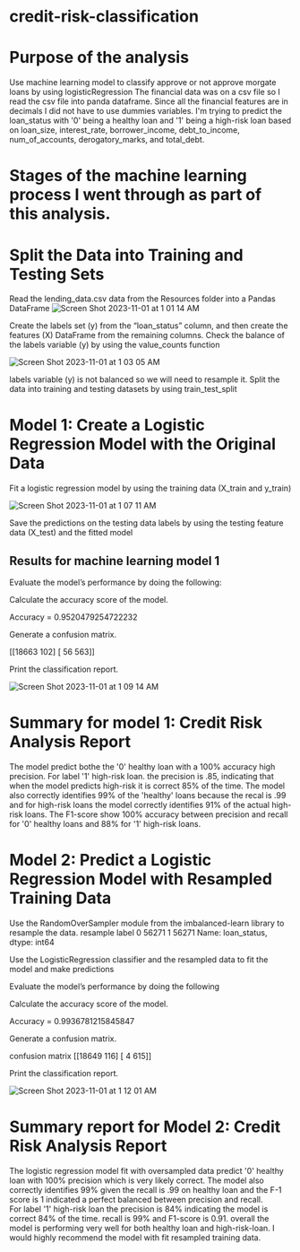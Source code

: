 # credit-risk-classification
# Purpose of the analysis
Use machine learning model to classify approve or not approve morgate loans by using logisticRegression
The financial data was on a csv file so I read the csv file into panda dataframe.  Since all the financial features are in decimals I did not have to use dummies variables.
I'm trying to predict the loan_status with '0' being a healthy loan and '1' being a high-risk loan based on loan_size, interest_rate,	borrower_income,	debt_to_income,	num_of_accounts,	derogatory_marks,	and total_debt.

# Stages of the machine learning process I went through as part of this analysis.
# Split the Data into Training and Testing Sets
Read the lending_data.csv data from the Resources folder into a Pandas DataFrame
![Screen Shot 2023-11-01 at 1 01 14 AM](https://github.com/leedthanh/credit-risk-classification/assets/135544908/63d631f6-fb49-46de-98dc-b2dd844b9a11)

Create the labels set (y) from the “loan_status” column, and then create the features (X) DataFrame from the remaining columns.
Check the balance of the labels variable (y) by using the value_counts function

![Screen Shot 2023-11-01 at 1 03 05 AM](https://github.com/leedthanh/credit-risk-classification/assets/135544908/996c81b8-9fa6-4b42-b471-55679b34ca83)

labels variable (y) is not balanced so we will need to resample it.
Split the data into training and testing datasets by using train_test_split

# Model 1: Create a Logistic Regression Model with the Original Data
Fit a logistic regression model by using the training data (X_train and y_train)

![Screen Shot 2023-11-01 at 1 07 11 AM](https://github.com/leedthanh/credit-risk-classification/assets/135544908/e72d7f72-e13f-4eee-8e72-dba96e921eb2)

Save the predictions on the testing data labels by using the testing feature data (X_test) and the fitted model

## Results for machine learning model 1
Evaluate the model’s performance by doing the following:

Calculate the accuracy score of the model.

Accuracy =  0.9520479254722232

Generate a confusion matrix.

[[18663   102]
 [   56   563]]

 
Print the classification report.                     


![Screen Shot 2023-11-01 at 1 09 14 AM](https://github.com/leedthanh/credit-risk-classification/assets/135544908/54cd7211-34a7-4001-98e7-f7a623328d32)


# Summary for model 1: Credit Risk Analysis Report
The model predict bothe the '0' healthy loan with a 100% accuracy high precision. For label '1' high-risk loan. the precision is .85, indicating that when the model predicts high-risk it is correct 85% of the time. The model also correctly identifies 99% of the 'healthy' loans because the recal is .99 and for high-risk loans the model correctly identifies 91% of the actual high-risk loans. The F1-score show 100% accuracy between precision and recall for '0' healthy loans and 88% for '1' high-risk loans.

# Model 2: Predict a Logistic Regression Model with Resampled Training Data

Use the RandomOverSampler module from the imbalanced-learn library to resample the data.
resample label 0    56271
1    56271
Name: loan_status, dtype: int64

Use the LogisticRegression classifier and the resampled data to fit the model and make predictions

Evaluate the model’s performance by doing the following

Calculate the accuracy score of the model.

Accuracy = 0.9936781215845847

Generate a confusion matrix.


confusion matrix [[18649   116]
 [    4   615]]

Print the classification report.

![Screen Shot 2023-11-01 at 1 12 01 AM](https://github.com/leedthanh/credit-risk-classification/assets/135544908/96de6d70-bf9b-44a5-9797-6fe9f040e118)

# Summary report for Model 2: Credit Risk Analysis Report
The logistic regression model fit with oversampled data predict '0' healthy loan with 100% precision which is very likely correct.  The model also correctly identifies 99% given the recall is .99 on healthy loan and the F-1 score is 1 indicated a perfect balanced between precision and recall.  
For label '1' high-risk loan the precision is 84% indicating the model is correct 84% of the time.  recall is 99% and F1-score is 0.91.  overall the model is performing very well for both healthy loan and high-risk-loan.  I would highly recommend the model with fit resampled training data.


